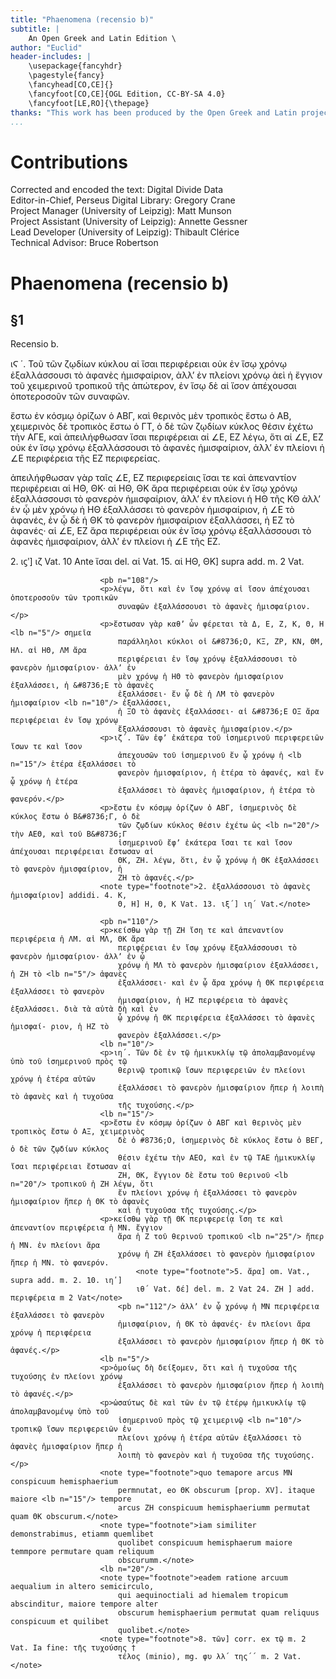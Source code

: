 ```yaml
---
title: "Phaenomena (recensio b)"
subtitle: |
	An Open Greek and Latin Edition \ 
author: "Euclid"
header-includes: | 
	\usepackage{fancyhdr}
	\pagestyle{fancy}
	\fancyhead[CO,CE]{}
	\fancyfoot[CO,CE]{OGL Edition, CC-BY-SA 4.0}
	\fancyfoot[LE,RO]{\thepage}
thanks: "This work has been produced by the Open Greek and Latin project through the help of volunteers. See contributions for details."
...
```


# Contributions  

Corrected and encoded the text: Digital Divide Data  
 Editor-in-Chief, Perseus Digital Library: Gregory Crane  
 Project Manager (University of Leipzig): Matt Munson  
 Project Assistant (University of Leipzig): Annette Gessner  
 Lead Developer (University of Leipzig): Thibault Clérice  
 Technical Advisor: Bruce Robertson  

# Phaenomena (recensio b)  

## §1  

<pb n="106"/>
                        <head>Recensio b.</head>
                        <p>ιϚ ΄. Τοῦ τῶν ζῳδίων κύκλου αἰ ἴσαι περιφέρειαι οὐκ ἐν ἴσῳ χρόνῳ
                            ἐξαλλάσσουσι τὸ ἀφανὲς ἡμισφαίριον, ἀλλʼ ἐν πλείονι χρόνῳ ἀεὶ ἡ ἔγγιον
                            τοῦ χειμερινοῦ τροπικοῦ <lb n="5"/> τῆς ἀπώτερον, ἐν ἴσῳ δὲ αἰ ἴσον
                            ἀπέχουσαι ὁποτεροσοῦν τῶν συναφῶν.</p>
                        <p>ἔστω ἐν κόσμῳ ὁρίζων ὁ ΑΒΓ, καὶ θερινὸς μὲν τροπικὸς ἔστω ὁ ΑΒ,
                            χειμερινὸς δὲ τροπικὸς ἔστω ὁ ΓΤ, ὁ δὲ τῶν ζῳδίων κύκλος θέσιν ἐχέτω τὴν
                            ΑΓΕ, καὶ <lb n="10"/> ἀπειλήφθωσαν ἴσαι περιφέρειαι αἰ &#8736;Ε, ΕΖ
                            λέγω, ὅτι αἱ &#8736;Ε, ΕΖ οὐκ ἐν ἴσῳ χρόνῳ ἐξαλλάσσουσι τὸ ἀφανὲς
                            ἡμισφαίριον, ἀλλʼ ἐν πλείονι ἡ &#8736;Ε περιφέρεια τῆς ΕΖ
                            περιφερείας.</p>
                        <p>ἀπειλήφθωσαν γὰρ ταῖς &#8736;Ε, ΕΖ περιφερείαις ἴσαι <lb n="15"/> τε καὶ
                            ἀπεναντίον περιφέρειαι αἱ ΗΘ, ΘΚ· αἱ ΗΘ, ΘΚ ἄρα περιφέρειαι οὐκ ἐν ἴσῳ
                            χρόνῳ ἐξαλλάσσουσι τὸ φανερὸν ἡμισφαίριον, ἀλλʼ ἐν πλείονι ἡ ΗΘ τῆς ΚΘ
                            ἀλλʼ ἐν ᾧ μὲν χρόνῳ ἡ ΗΘ ἐξαλλάσσει τὸ φανερὸν ἡμισφαίριον, ἡ &#8736;Ε
                            τὸ ἀφανές, ἐν ᾧ δὲ ἡ ΘΚ τὸ φανερὸν <lb n="20"/> ἡμισφαίριον ἐξαλλάσσει,
                            ἡ ΕΖ τὸ ἀφανές· αἱ &#8736;Ε, ΕΖ ἄρα περιφέρειαι οὐκ ἐν ἴσῳ χρόνῳ
                            ἐξαλλάσσουσι τὸ ἀφανὲς ἡμισφαίριον, ἀλλʼ ἐν πλείονι ἡ &#8736;Ε τῆς
                            ΕΖ.</p>
                        <note type="footnote">2. ιϛʹ] ιζ Vat. 10 Ante ἴσαι del. αἱ Vat. 15. αἱ HΘ,
                            ΘΚ] supra add. m. 2 Vat.</note>

                        <pb n="108"/>
                        <p>λέγω, ὅτι καὶ ἐν ἴσῳ χρόνῳ αἱ ἴσον ἀπέχουσαι ὁποτεροσοῦν τῶν τροπικῶν
                            συναφῶν ἐξαλλάσσουσι τὸ ἀφανὲς ἡμισφαίριον.</p>
                        <p>ἔστωσαν γὰρ καθʼ ὧν φέρεται τὰ Δ, Ε, Ζ, Κ, Θ, Η <lb n="5"/> σημεῖα
                            παράλληλοι κύκλοι οἱ &#8736;Ο, ΚΞ, ΖΡ, ΚΝ, ΘΜ, ΗΛ. αἱ ΗΘ, ΛΜ ἄρα
                            περιφέρειαι ἐν ἴσῳ χρόνῳ ἐξαλλάσσουσι τὸ φανερὸν ἡμισφαίριον· ἀλλʼ ἐν
                            μὲν χρόνῳ ἡ ΗΘ τὸ φανερὸν ἡμισφαίριον ἐξαλλάσσει, ἡ &#8736;Ε τὸ ἀφανὲς
                            ἐξαλλάσσει· ἔν ᾧ δὲ ἡ ΛΜ τὸ φανερὸν ἡμισφαίριον <lb n="10"/> ἐξαλλάσσει,
                            ἡ ΞΟ τὸ ἀφανὲς ἐξαλλάσσει· αἱ &#8736;Ε ΟΞ ἄρα περιφέρειαι ἐν ἴσῳ χρόνῳ
                            ἔξαλλάσσουσι τὸ ἀφανὲς ἡμισφαίριον.</p>
                        <p>ιζ΄. Τῶν ἐφʼ ἑκάτερα τοῦ ἰσημερινοῦ περιφερειῶν ἴσων τε καὶ ἴσον
                            ἀπεχουσῶν τοῦ ἰσημερινοῦ ἔν ᾦ χρόνῳ ἡ <lb n="15"/> ἑτέρα ἐξαλλάσσει τὸ
                            φανερὸν ἡμισφαίριον, ἡ ἑτέρα τὸ ἀφανές, καὶ ἔν ᾧ χρόνῳ ἡ ἑτέρα
                            ἐξαλλάσσει τὸ ἀφανὲς ἡμισφαίριον, ἡ ἑτέρα τὸ φανερόν.</p>
                        <p>ἔστω ἐν κόσμῳ ὁρίζων ὁ ΑΒΓ, ἰσημερινὸς δὲ κύκλος ἔστω ὁ Β&#8736;Γ, ὁ δὲ
                            τῶν ζῳδίων κύκλος θέσιν ἐχέτω ὡς <lb n="20"/> τὴν ΑΕΘ, καὶ τοῦ Β&#8736;Γ
                            ἰσημερινοῦ ἔφʼ ἑκάτερα ἴσαι τε καὶ ἴσον ἀπέχουσαι περιφέρειαι ἔστωσαν αἱ
                            ΘΚ, ΖΗ. λέγω, ὅτι, ἐν ᾧ χρόνῳ ἡ ΘΚ ἐξαλλάσσει τὸ φανερὸν ἡμισφαίριον, ἡ
                            ΖΗ τὸ ἀφανές.</p>
                        <note type="footnote">2. ἐξαλλάσσουσι τὸ ἀφανὲς ἡμισφαίριον] addidi. 4. Κ,
                            Θ, Η] Η, Θ, Κ Vat. 13. ιξ΄] ιη΄ Vat.</note>

                        <pb n="110"/>
                        <p>κείσθω γὰρ τῇ ΖΗ ἴση τε καὶ ἀπεναντίον περιφέρεια ἡ ΛΜ. αἱ ΜΛ, ΘΚ ἄρα
                            περιφέρειαι ἐν ἴσῳ χρόνῳ ἔξαλλάσσουσι τὸ φανερὸν ἡμισφαίριον· ἀλλʼ ἐν ᾦ
                            χρόνῳ ἡ ΜΛ τὸ φανερὸν ἡμισφαίριον ἐξαλλάσσει, ἡ ΖΗ τὸ <lb n="5"/> ἀφανὲς
                            ἐξαλλάσσει· καὶ ἐν ᾦ ἄρα χρόνῳ ἡ ΘΚ περιφέρεια ἐξαλλάσσει τὸ φανερὸν
                            ἡμισφαίριον, ἡ ΗΖ περιφέρεια τὸ ἀφανὲς ἐξαλλάσσει. διὰ τὰ αὐτὰ δὴ καὶ ἐν
                            ᾦ χρόνῳ ἡ ΘΚ περιφέρεια ἐξαλλάσσει τὸ ἀφανὲς ἡμισφαί- ριον, ἡ ΗΖ τὸ
                            φανερὸν ἐξαλλάσσει.</p>
                        <lb n="10"/>
                        <p>ιη΄. Τῶν δὲ ἐν τῷ ἡμικυκλίῳ τῷ ἀπολαμβανομένῳ ὑπὸ τοῦ ἰσημερινοῦ πρὸς τῷ
                            θερινῷ τροπικῷ ἴσων περιφερειῶν ἐν πλείονι χρόνῳ ἡ ἑτέρα αὐτῶν
                            ἐξαλλάσσει τὸ φανερὸν ἡμισφαίριον ἤπερ ἡ λοιπὴ τὸ ἀφανὲς καὶ ἡ τυχοῦσα
                            τῆς τυχούσης.</p>
                        <lb n="15"/>
                        <p>ἔστω ἐν κόσμῳ ὁρίζων ὁ ΑΒΓ καὶ θερινὸς μὲν τροπικὸς ἔστω ὁ ΑΞ, χειμερινὸς
                            δὲ ὁ #8736;Ο, ἰσημερινὸς δὲ κύκλος ἔστω ὁ ΒΕΓ, ὁ δὲ τῶν ζῳδίων κύκλος
                            θέσιν ἐχέτω τὴν ΑΕΟ, καὶ ἐν τῷ ΤΑΕ ἡμικυκλίῳ ἴσαι περιφέρειαι ἔστωσαν αἰ
                            ΖΗ, ΘΚ, ἔγγιον δὲ ἔστω τοῦ θερινοῦ <lb n="20"/> τροπικοῦ ἡ ΖΗ λέγω, ὅτι
                            ἔν πλείονι χρόνῳ ἡ ἐξαλλάσσει τὸ φανερὸν ἡμισφαίριον ἤπερ ἡ ΘΚ τὸ ἀφανὲς
                            καὶ ἡ τυχοῦσα τῆς τυχούσης.</p>
                        <p>κείσθω γὰρ τῇ ΘΚ περιφερείᾳ ἴση τε καὶ ἀπεναντίον περιφέρεια ἡ ΜΝ. ἔγγιον
                            ἄρα ἡ Ζ τοῦ θερινοῦ τροπικοῦ <lb n="25"/> ἤπερ ἡ ΜΝ. ἐν πλείονι ἄρα
                            χρόνῳ ἡ ΖΗ ἐξαλλάσσει τὸ φανερὸν ἡμισφαίριον ἤπερ ἡ ΜΝ. τὸ φανερόν.
                                <note type="footnote">5. ἄρα] om. Vat., supra add. m. 2. 10. ιηʹ]
                                ιθ΄ Vat. δέ] del. m. 2 Vat 24. ΖΗ ] add. περιφέρεια m 2 Vat</note>
                            <pb n="112"/> ἀλλʼ ἐν ᾧ χρόνῳ ἡ ΜΝ περιφέρεια ἐξαλλάσσει τὸ φανερὸν
                            ἡμισφαίριον, ἡ ΘΚ τὸ ἀφανές· ἐν πλείονι ἄρα χρόνῳ ἡ περιφέρεια
                            ἐξαλλάσσει τὸ φανερὸν ἡμισφαίριον ἤπερ ἡ ΘΚ τὸ ἀφανές.</p>
                        <lb n="5"/>
                        <p>ὁμοίως δὴ δείξομεν, ὅτι καὶ ἡ τυχοῦσα τῆς τυχούσης ἐν πλείονι χρόνῳ
                            ἐξαλλάσσει τὸ φανερὸν ἡμισφαίριον ἤπερ ἡ λοιπὴ τὸ ἀφανές.</p>
                        <p>ὡσαύτως δὲ καὶ τῶν ἐν τῷ ἑτέρῳ ἡμικυκλίῳ τῷ ἀπολαμβανομένῳ ὑπὸ τοῦ
                            ἰσημερινοῦ πρὸς τῷ χειμερινῷ <lb n="10"/> τροπικῷ ἴσων περιφερειῶν ἐν
                            πλείονι χρόνῳ ἡ ἑτέρα αὐτῶν ἐξαλλάσσει τὸ ἀφανὲς ἡμισφαίριον ἤπερ ἡ
                            λοιπὴ τὸ φανερὸν καὶ ἡ τυχοῦσα τῆς τυχούσης.</p>
                        <note type="footnote">quo temapore arcus ΜN conspicuum hemisphaerium
                            permnutat, eo ΘΚ obscurum [prop. XV]. itaque maiore <lb n="15"/> tempore
                            arcus ΖΗ conspicuum hemisphaeriumm permutat quam ΘΚ obscurum.</note>
                        <note type="footnote">iam similiter demonstrabimus, etiamm quemlibet
                            quolibet conspicuum hemisphaerum maiore temmpοre permutare quam reliquum
                            obscurumm.</note>
                        <lb n="20"/>
                        <note type="footnote">eadem ratione arcuum aequalium in altero semicirculo,
                            qui aequinoctiali ad hiemalem tropicum abscinditur, maiore tempore alter
                            obscurum hemisphaerium permutat quam reliquus conspicuum et quilibet
                            quolibet.</note>
                        <note type="footnote">8. τῶν] corr. ex τῷ m. 2 Vat. Ia fine: τῆς τυχούσης †
                            τέλος (minio), mg. φυ λλ΄ της΄΄ m. 2 Vat.</note>  

